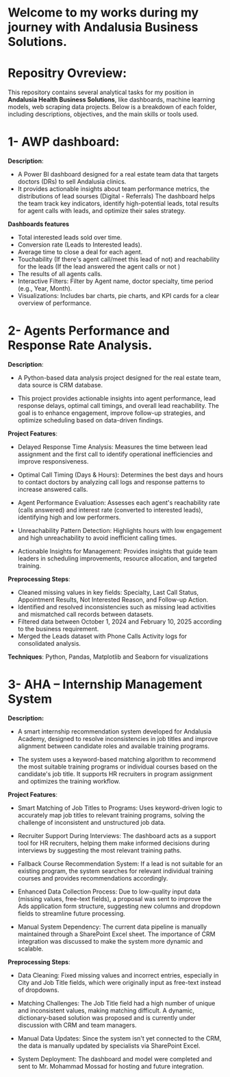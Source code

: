 # Welcome to my works during my journey with Andalusia Business Solutions.

# Repositry Ovreview:
This repository contains several analytical tasks for my position in **Andalusia Health Business Solutions**, like dashboards, machine learning models, web scraping data projects. Below is a breakdown of each folder, including descriptions, objectives, and the main skills or tools used.

# 1- AWP dashboard:

**Description**: 
- A Power BI dashboard designed for a real estate team data that targets doctors (DRs) to sell Andalusia clinics.
- It provides actionable insights about team performance metrics, the distributions of lead sourses (Digital - Referrals) The dashboard helps the team track key indicators, identify high-potential leads, total results for agent calls with leads, and optimize their sales strategy.

**Dashboards features**
- Total interested leads sold over time.
- Conversion rate (Leads to Interested leads).
- Average time to close a deal for each agent.
- Touchability (If there's agent call/meet this lead of not) and reachability for the leads (If the lead answered the agent calls or not )
- The results of all agents calls.
- Interactive Filters: Filter by Agent name, doctor specialty, time period (e.g., Year, Month).
- Visualizations: Includes bar charts, pie charts, and KPI cards for a clear overview of performance.

# 2- Agents Performance and Response Rate Analysis.

**Description**: 
- A Python-based data analysis project designed for the real estate team, data source is CRM database.

- This project provides actionable insights into agent performance, lead response delays, optimal call timings, and overall lead reachability. The goal is to enhance engagement, improve follow-up strategies, and optimize scheduling based on data-driven findings.

**Project Features**:
- Delayed Response Time Analysis: Measures the time between lead assignment and the first call to identify operational inefficiencies and improve responsiveness.

- Optimal Call Timing (Days & Hours): Determines the best days and hours to contact doctors by analyzing call logs and response patterns to increase answered calls.

- Agent Performance Evaluation: Assesses each agent's reachability rate (calls answered) and interest rate (converted to interested leads), identifying high and low performers.

- Unreachability Pattern Detection: Highlights hours with low engagement and high unreachability to avoid inefficient calling times.

- Actionable Insights for Management: Provides insights that guide team leaders in scheduling improvements, resource allocation, and targeted training.

**Preprocessing Steps**:
- Cleaned missing values in key fields: Specialty, Last Call Status, Appointment Results, Not Interested Reason, and Follow-up Action.
- Identified and resolved inconsistencies such as missing lead activities and mismatched call records between datasets.
- Filtered data between October 1, 2024 and February 10, 2025 according to the business requirement.
- Merged the Leads dataset with Phone Calls Activity logs for consolidated analysis.

**Techniques**: Python, Pandas, Matplotlib and Seaborn for visualizations

# 3- AHA – Internship Management System
**Description:**

- A smart internship recommendation system developed for Andalusia Academy, designed to resolve inconsistencies in job titles and improve alignment between candidate roles and available training programs.

- The system uses a keyword-based matching algorithm to recommend the most suitable training programs or individual courses based on the candidate's job title. It supports HR recruiters in program assignment and optimizes the training workflow.

**Project Features**:

- Smart Matching of Job Titles to Programs:
Uses keyword-driven logic to accurately map job titles to relevant training programs, solving the challenge of inconsistent and unstructured job data.

- Recruiter Support During Interviews:
The dashboard acts as a support tool for HR recruiters, helping them make informed decisions during interviews by suggesting the most relevant training paths.

- Fallback Course Recommendation System:
If a lead is not suitable for an existing program, the system searches for relevant individual training courses and provides recommendations accordingly.

- Enhanced Data Collection Process:
Due to low-quality input data (missing values, free-text fields), a proposal was sent to improve the Ads application form structure, suggesting new columns and dropdown fields to streamline future processing.

- Manual System Dependency:
The current data pipeline is manually maintained through a SharePoint Excel sheet. The importance of CRM integration was discussed to make the system more dynamic and scalable.

**Preprocessing Steps**:

- Data Cleaning:
Fixed missing values and incorrect entries, especially in City and Job Title fields, which were originally input as free-text instead of dropdowns.

- Matching Challenges:
The Job Title field had a high number of unique and inconsistent values, making matching difficult. A dynamic, dictionary-based solution was proposed and is currently under discussion with CRM and team managers.

- Manual Data Updates:
Since the system isn't yet connected to the CRM, the data is manually updated by specialists via SharePoint Excel.

- System Deployment:
The dashboard and model were completed and sent to Mr. Mohammad Mossad for hosting and future integration.


